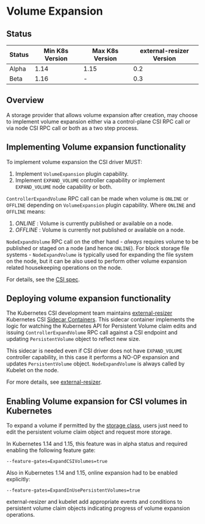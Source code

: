 # Volume Expansion

## Status

Status | Min K8s Version | Max K8s Version | external-resizer Version
--|--|--|--
Alpha | 1.14 | 1.15 | 0.2
Beta | 1.16 | - | 0.3

## Overview

A storage provider that allows volume expansion after creation, may choose to implement volume expansion either via a
control-plane CSI RPC call or via node CSI RPC call or both as a two step process.

## Implementing Volume expansion functionality

To implement volume expansion the CSI driver MUST:

1. Implement `VolumeExpansion` plugin capability.
2. Implement `EXPAND_VOLUME` controller capability or implement `EXPAND_VOLUME` node capability or both.

`ControllerExpandVolume` RPC call can be made when volume is `ONLINE` or `OFFLINE` depending on `VolumeExpansion` plugin
capability. Where `ONLINE` and `OFFLINE` means:

1. *ONLINE* : Volume is currently published or available on a node.
2. *OFFLINE* : Volume is currently not published or available on a node.

`NodeExpandVolume` RPC call on the other hand - *always* requires volume to be published or staged on a node (and hence `ONLINE`).
For block storage file systems - `NodeExpandVolume` is typically used for expanding the file system on the node, but it can be also
used to perform other volume expansion related housekeeping operations on the node.

For details, see the [CSI spec](https://github.com/container-storage-interface/spec/blob/master/spec.md).

## Deploying volume expansion functionality

The Kubernetes CSI development team maintains [external-resizer](external-resizer.md) Kubernetes CSI [Sidecar Containers](sidecar-containers.md).
This sidecar container implements the logic for watching the Kubernetes API for Persistent Volume claim edits and issuing `ControllerExpandVolume` RPC call against a CSI endpoint and updating `PersistentVolume` object to reflect new size.

This sidecar is needed even if CSI driver does not have `EXPAND_VOLUME` controller capability, in this case it performs a NO-OP expansion and updates `PersistentVolume` object. `NodeExpandVolume` is always called by Kubelet on the node.

For more details, see [external-resizer](external-resizer.md).


## Enabling Volume expansion for CSI volumes in Kubernetes

To expand a volume if permitted by the [storage class](https://kubernetes.io/docs/concepts/storage/persistent-volumes/#expanding-persistent-volumes-claims), users just need to edit the persistent volume claim object and request more storage.

In Kubernetes 1.14 and 1.15, this feature was in alpha status and required enabling the following feature gate:

```
--feature-gates=ExpandCSIVolumes=true
```

Also in Kubernetes 1.14 and 1.15, online expansion had to be enabled explicitly:

```
--feature-gates=ExpandInUsePersistentVolumes=true
```

external-resizer and kubelet add appropriate events and conditions to persistent volume claim objects indicating progress of volume expansion operations.
